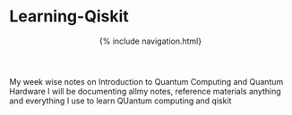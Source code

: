 # Learning-Qiskit
<div>
<header>
{% include navigation.html}
  </header></div>
My week wise notes on Introduction to Quantum Computing and Quantum Hardware
I will be documenting allmy notes, reference materials anything and everything I use to learn QUantum computing and qiskit 
